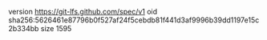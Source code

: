 version https://git-lfs.github.com/spec/v1
oid sha256:5626461e87796b0f527af24f5cebdb81f441d3af9996b39dd1197e15c2b334bb
size 1595
